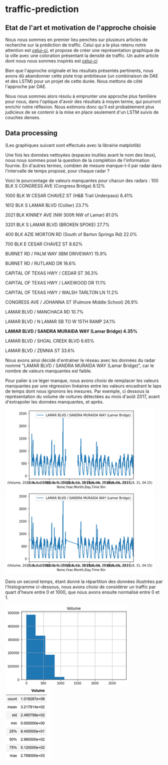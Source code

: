 # traffic-prediction


## Etat de l'art et motivation de l'approche choisie

Nous nous sommes en premier lieu penchés sur plusieurs articles de recherche sur la prédiction de traffic.
Celui qui a le plus retenu notre attention est [celui-ci](https://www.researchgate.net/publication/333096680_Deep_Autoencoder_Neural_Networks_for_Short-Term_Traffic_Congestion_Prediction_of_Transportation_Networks), et propose de créer une représentation graphique de la ville avec une coloration présentant la densité de traffic.
Un autre article dont nous nous sommes inspirés est [celui-ci](https://www.researchgate.net/publication/340158853_Air_Pollution_Prediction_Using_Long_Short-Term_Memory_LSTM_and_Deep_Autoencoder_DAE_Models/link/5e7b59f7299bf1f3874008f0/download)

Bien que l'approche originale et les résultats présentés pertinents, nous avons dû abandonner cette piste trop ambitieuse (un combinaison de DAE et des LSTM) pour un projet de cette durée. Nous mettons de côté l'approche par DAE.


Nous nous sommes alors résolu à emprunter une approche plus familière pour nous, dans l'optique d'avoir des résultats à moyen terme, qui pourront enrichir notre réflexion.
Nous estimons donc qu'il est probablement plus judicieux de se contenir à la mise en place seulement d'un LSTM suivis de couches denses.


## Data processing

(Les graphiques suivant sont effectués avec la librairie matplotlib)

Une fois les données nettoyées (espaces inutiles avant le nom des lieux), nous nous sommes posé la question de la complétion de l'information fournie. En d'autres termes, combien de mesure manque-t-il par radar dans l'intervalle de temps proposé, pour chaque radar ?

Voici le pourcentage de valeurs manquantes pour chacun des radars :
100 BLK S CONGRESS AVE (Congress Bridge) 8.12%

1000 BLK W CESAR CHAVEZ ST (H&B Trail Underpass) 8.41%

1612 BLK S LAMAR BLVD (Collier) 23.7%

2021 BLK KINNEY AVE (NW 300ft NW of Lamar) 81.0%

3201 BLK S LAMAR BLVD (BROKEN SPOKE) 27.7%

400 BLK AZIE MORTON RD (South of Barton Springs Rd) 22.0%

700 BLK E CESAR CHAVEZ ST 8.62%

BURNET RD / PALM WAY (IBM DRIVEWAY) 15.9%

BURNET RD / RUTLAND DR 16.6%

CAPITAL OF TEXAS HWY / CEDAR ST 36.3%

CAPITAL OF TEXAS HWY / LAKEWOOD DR 11.1%

CAPITAL OF TEXAS HWY / WALSH TARLTON LN 11.2%

CONGRESS AVE / JOHANNA ST (Fulmore Middle School) 26.9%

LAMAR BLVD / MANCHACA RD 10.7%

LAMAR BLVD / N LAMAR SB TO W 15TH RAMP 24.1%

**LAMAR BLVD / SANDRA MURAIDA WAY (Lamar Bridge) 4.35%**

LAMAR BLVD / SHOAL CREEK BLVD 6.65%

LAMAR BLVD / ZENNIA ST 33.6%

Nous avons ainsi décidé d'entraîner le réseau avec les données du radar nommé "LAMAR BLVD / SANDRA MURAIDA WAY (Lamar Bridge)", car le nombre de valeurs manquantes est faible.

Pour palier à ce léger manque, nous avons choisi de remplacer les valeurs manquantes par une régression linéaires entre les valeurs encadrant le laps de temps dont nous ignorons les mesures.
Par exemple, ci dessous la représentation du volume de voitures détectées au mois d'août 2017, avant d'extrapoler les données manquantes, et après.

![alt text](./images/lamar_sept_2017_rough_data.png)
![alt text](./images/lamar_sept_2017_extrapolation.png)

Dans un second temps, étant donné la répartition des données illustrées par l'histogramme ci-dessous, nous avons choisi de considérer un traffic par quart d'heure entre 0 et 1000, que nous avons ensuite normalisé entre 0 et 1.

![alt text](./images/volume_repartition.png)
![alt text](./images/volume_stats.png)
